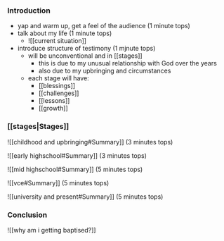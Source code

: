 ### Introduction
- yap and warm up, get a feel of the audience (1 minute tops)
- talk about my life (1 minute tops)
	- ![[current situation]]
- introduce structure of testimony (1 mjnute tops)
	- will be unconventional and in [[stages]]
		- this is due to my unusual relationship with God over the years
		- also due to my upbringing and circumstances
	- each stage will have:
		- [[blessings]]
		- [[challenges]]
		- [[lessons]]
		- [[growth]]
### [[stages|Stages]]
![[childhood and upbringing#Summary]]
(3 minutes tops)

![[early highschool#Summary]]
(3 minutes tops)

![[mid highschool#Summary]]
(5 minutes tops)

![[vce#Summary]]
(5 minutes tops)

![[university and present#Summary]]
(5 minutes tops)

### Conclusion
![[why am i getting baptised?]]
